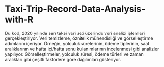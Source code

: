 # Taxi-Trip-Record-Data-Analysis-with-R
Bu kod, 2020 yılında sarı taksi veri seti üzerinde veri analizi işlemleri gerçekleştiriyor. Veri temizleme, öznitelik mühendisliği ve görselleştirme adımlarını içeriyor. Örneğin, yolculuk sürelerinin, ödeme tiplerinin, saat aralıklarının ve hafta içi/hafta sonu kullanımlarının incelenmesi gibi analizler yapılıyor. Görselleştirmeler, yolculuk süresi, ödeme türleri ve zaman aralıkları gibi çeşitli faktörlere göre dağılımları gösteriyor.
